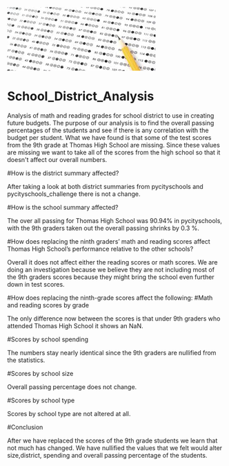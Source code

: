 <img src="Resources/readmeimage2.jpg">

# School_District_Analysis
Analysis of math and reading grades for school district to use in creating future budgets.
The purpose of our analysis is to find the overall passing percentages of the students and see if there is any correlation with the budget per student. What we have found is that some of the test scores from the 9th grade at Thomas High School are missing. Since these values are missing we want to take all of the scores from the high school so that it doesn't affect our overall numbers.

#How is the district summary affected?

After taking a look at both district summaries from pycityschools and pycityschools_challenge there is not a change.

#How is the school summary affected?

The over all passing for Thomas High School was 90.94% in pycityschools, with the 9th graders taken out the overall passing shrinks by 0.3 %.

#How does replacing the ninth graders’ math and reading scores affect Thomas High School’s performance relative to the other schools?

Overall it does not affect either the reading scores or math scores. We are doing an investigation because we believe they are not including most of the 9th graders scores because they might bring the school even further down in test scores.

#How does replacing the ninth-grade scores affect the following: #Math and reading scores by grade

The only difference now between the scores is that under 9th graders who attended Thomas High School it shows an NaN.

#Scores by school spending

The numbers stay nearly identical since the 9th graders are nullified from the statistics.

#Scores by school size

Overall passing percentage does not change.

#Scores by school type

Scores by school type are not altered at all.

#Conclusion

After we have replaced the scores of the 9th grade students we learn that not much has changed. We have nullified the values that we felt would alter size,district, spending and overall passing percentage of the students.

